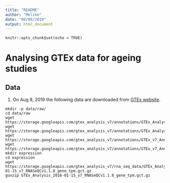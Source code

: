 ```yaml
---
title: "README"
author: "Melike"
date: "08/08/2019"
output: html_document
---
```


```{r setup, include=FALSE}
knitr::opts_chunk$set(echo = TRUE)
```

# Analysing GTEx data for ageing studies

## Data

1. On Aug 8, 2019 the following data are downloaded from [GTEx website](https://www.gtexportal.org/).

```{bash}
mkdir -p data/raw/
cd data/raw
wget https://storage.googleapis.com/gtex_analysis_v7/annotations/GTEx_Analysis_v7_Annotations_SampleAttributesDD.xlsx
wget https://storage.googleapis.com/gtex_analysis_v7/annotations/GTEx_Analysis_v7_Annotations_SubjectPhenotypesDD.xlsx
wget https://storage.googleapis.com/gtex_analysis_v7/annotations/GTEx_v7_Annotations_SampleAttributesDS.txt
wget https://storage.googleapis.com/gtex_analysis_v7/annotations/GTEx_v7_Annotations_SubjectPhenotypesDS.txt
mkdir expression
cd expression
wget https://storage.googleapis.com/gtex_analysis_v7/rna_seq_data/GTEx_Analysis_2016-01-15_v7_RNASeQCv1.1.8_gene_tpm.gct.gz
gunzip GTEx_Analysis_2016-01-15_v7_RNASeQCv1.1.8_gene_tpm.gct.gz
```

